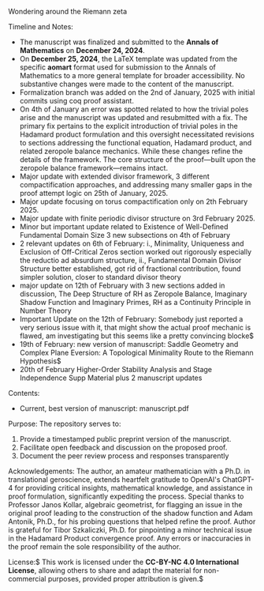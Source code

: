Wondering around the Riemann zeta

Timeline and Notes:
- The manuscript was finalized and submitted to the **Annals of Mathematics** on **December 24, 2024**.
- On **December 25, 2024**, the LaTeX template was updated from the specific **aomart** format used for submission to the Annals of Mathematics to a more general template for broader accessibility. No substantive changes were made to the content of the manuscript.
- Formalization branch was added on the 2nd of January, 2025 with initial commits using coq proof assistant.
- On 4th of January an error was spotted related to how the trivial poles arise and the manuscript was updated and resubmitted with a fix. The primary fix pertains to the explicit introduction of trivial poles in the Hadamard product formulation and this oversight necessitated revisions to sections addressing the functional equation, Hadamard product, and related zeropole balance mechanics. While these changes refine the details of the framework. The core structure of the proof—built upon the zeropole balance framework—remains intact.
- Major update with extended divisor framework, 3 different compactification approaches, and addressing many smaller gaps in the proof attempt logic on 25th of January, 2025.
- Major update focusing on torus compactification only on 2th February 2025.
- Major update with finite periodic divisor structure on 3rd February 2025.
- Minor but important update related to Existence of Well-Defined Fundamental Domain Size 3 new subsections on 4th of February
- 2 relevant updates on 6th of February: i., Minimality, Uniqueness and Exclusion of Off-Critical Zeros section worked out rigorously especially the reductio ad absurdum structure, ii., Fundamental Domain Divisor Structure better established, got rid of fractional contribution, found simpler solution, closer to standard divisor theory
- major update on 12th of February with 3 new sections added in discussion, The Deep Structure of RH as Zeropole Balance, Imaginary Shadow Function and Imaginary Primes, RH as a Continuity Principle in Number Theory
- Important Update on the 12th of February: Somebody just reported a very serious issue with it, that might show the actual proof mechanic is flawed, am investigating but this seems like a pretty convincing blocke$
- 19th of February: new version of manuscript: Saddle Geometry and Complex Plane Eversion: A Topological Minimality Route to the Riemann Hypothesis$
- 20th of February Higher-Order Stability Analysis and Stage Independence Supp Material plus 2 manuscript updates

Contents:
- Current, best version of manuscript: manuscript.pdf

Purpose:
The repository serves to:
1. Provide a timestamped public preprint version of the manuscript.
2. Facilitate open feedback and discussion on the proposed proof.
3. Document the peer review process and responses transparently

Acknowledgements:
The author, an amateur mathematician with a Ph.D. in translational geroscience, extends heartfelt gratitude to OpenAI's ChatGPT-4 for providing critical insights, mathematical knowledge, and assistance in proof formulation, significantly expediting the process. Special thanks to Professor Janos Kollar, algebraic geometrist, for flagging an issue in the original proof leading to the construction of the shadow function and Adam Antonik, Ph.D., for his probing questions that helped refine the proof. Author is grateful for Tibor Szkaliczki, Ph.D. for pinpointing a minor technical issue in the Hadamard Product convergence proof. 
Any errors or inaccuracies in the proof remain the sole responsibility of the author.

License:$
This work is licensed under the **CC-BY-NC 4.0 International License**, allowing others to share and adapt the material for non-commercial purposes, provided proper attribution is given.$
